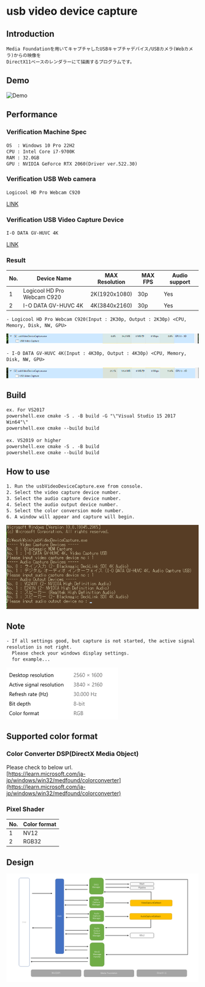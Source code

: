
# usb video device capture

## Introduction

    Media Foundationを用いてキャプチャしたUSBキャプチャデバイス/USBカメラ(Webカメラ)からの映像を  
    DirectX11ベースのレンダラーにて描画するプログラムです。  

## Demo
![Demo](https://github.com/IwachanOrigin/usb_video_device_capture/blob/7e322b10cec8068fdbce67ee17c9daf15a2a1a02/doc/images/demo.gif)

## Performance

### Verification Machine Spec

    OS  : Windows 10 Pro 22H2
    CPU : Intel Core i7-9700K
    RAM : 32.0GB
    GPU : NVIDIA GeForce RTX 2060(Driver ver.522.30)

### Verification USB Web camera

    Logicool HD Pro Webcam C920
[LINK](https://www.logicool.co.jp/ja-jp/products/webcams/hd-pro-webcam-c920n.960-001261.html)

### Verification USB Video Capture Device

    I-O DATA GV-HUVC 4K
[LINK](https://www.iodata.jp/product/av/capture/gv-huvc4k/index.htm)

### Result

| No. | Device Name                 | MAX Resolution | MAX FPS | Audio support |
|-----|-----------------------------|----------------|---------|---------------|
| 1   | Logicool HD Pro Webcam C920 | 2K(1920x1080)  | 30p     | Yes           |
| 2   | I-O DATA GV-HUVC 4K         | 4K(3840x2160)  | 30p     | Yes           |

    - Logicool HD Pro Webcam C920(Input : 2K30p, Output : 2K30p) <CPU, Memory, Disk, NW, GPU>
![input_output_2k30p](https://github.com/IwachanOrigin/usb_video_device_capture/blob/eb5f8f47a906f8a32875bbc672d39c4b7e0965cb/doc/images/input_output_2k30p.png)

    - I-O DATA GV-HUVC 4K(Input : 4K30p, Output : 4K30p) <CPU, Memory, Disk, NW, GPU>
![input_4k30p_output_4k30p](https://github.com/IwachanOrigin/usb_video_device_capture/blob/1c87211e987152a1df2e078f34ca713460537169/doc/images/input_output_4k30p.png)

## Build

    ex. For VS2017  
    powershell.exe cmake -S . -B build -G "\"Visual Studio 15 2017 Win64"\"  
    powershell.exe cmake --build build  

    ex. VS2019 or higher  
    powershell.exe cmake -S . -B build  
    powershell.exe cmake --build build  

## How to use

    1. Run the usbVideoDeviceCapture.exe from console.  
    2. Select the video capture device number.  
    3. Select the audio capture device number.  
    4. Select the audio output device number.  
    5. Select the color conversion mode number.  
    6. A window will appear and capture will begin.  

![how_to_use](https://github.com/IwachanOrigin/usb_video_device_capture/blob/1fa0ac7ecec934c6080774b6735a5660707b00aa/doc/images/how_to_use.png)

## Note

    - If all settings good, but capture is not started, the active signal resolution is not right.  
      Please check your windows display settings.  
      for example...  
![active_signal_resolution](https://github.com/IwachanOrigin/usb_video_device_capture/blob/1fa0ac7ecec934c6080774b6735a5660707b00aa/doc/images/active_signal_resolution.png)

## Supported color format

### Color Converter DSP(DirectX Media Object)

Please check to below url.  
[https://learn.microsoft.com/ja-jp/windows/win32/medfound/colorconverter](https://learn.microsoft.com/ja-jp/windows/win32/medfound/colorconverter)  

### Pixel Shader

| No. | Color format |
|-----|--------------|
| 1   | NV12         |
| 2   | RGB32        |

## Design

![design](https://github.com/IwachanOrigin/usb_video_device_capture/blob/9dcf10dcd3e06da4cf24942abb2c5eb694b5099f/doc/images/design.png)

